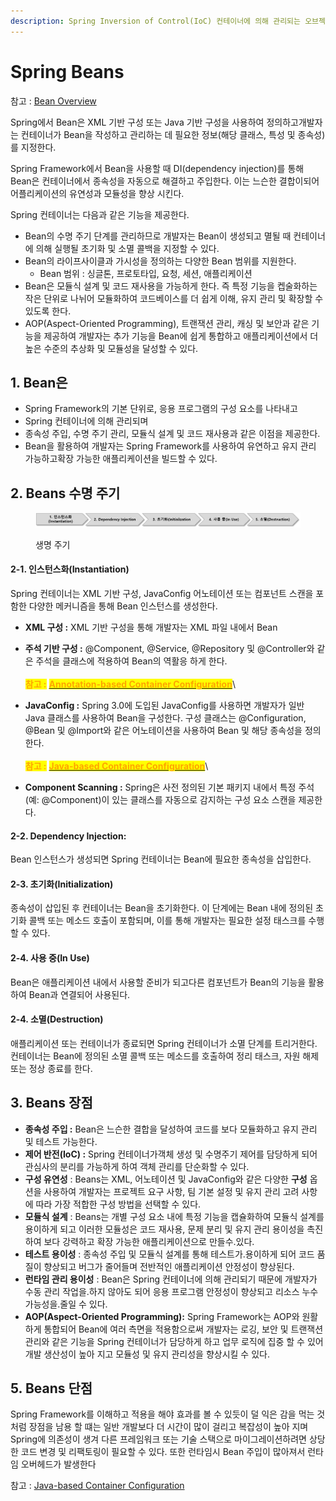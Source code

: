 ```yaml
---
description: Spring Inversion of Control(IoC) 컨테이너에 의해 관리되는 오브젝트
---
```


# Spring Beans

참고 :  [Bean Overview](https://docs.spring.io/spring-framework/reference/core/beans.html)&#x20;

Spring에서 Bean은  XML 기반 구성 또는 Java 기반 구성을 사용하여 정의하고개발자는 컨테이너가 Bean을 작성하고 관리하는 데 필요한 정보(해당 클래스, 특성 및 종속성)를 지정한다.&#x20;

Spring Framework에서 Bean을 사용할 때 DI(dependency injection)를 통해 Bean은 컨테이너에서 종속성을 자동으로 해결하고 주입한다. 이는 느슨한 결합이되어 어플리케이션의 유연성과 모듈성을 향상 시킨다.

Spring 컨테이너는 다음과 같은 기능을 제공한다.

* Bean의 수명 주기 단계를 관리하므로 개발자는 Bean이 생성되고 멸될 때 컨테이너에 의해 실행될 초기화 및 소멸 콜백을 지정할 수 있다.&#x20;
* Bean의 라이프사이클과 가시성을 정의하는 다양한 Bean 범위를 지원한다.&#x20;
  * Bean 범위 :  싱글톤, 프로토타입, 요청, 세션, 애플리케이션
* Bean은 모듈식 설계 및 코드 재사용을 가능하게 한다. 즉 특정 기능을 켑술화하는 작은 단위로 나뉘어 모듈화하여 코드베이스를 더 쉽게 이해, 유지 관리 및 확장할 수 있도록 한다.
* AOP(Aspect-Oriented Programming), 트랜잭션 관리, 캐싱 및 보안과 같은 기능을 제공하여 개발자는 추가 기능을 Bean에 쉽게 통합하고 애플리케이션에서 더 높은 수준의 추상화 및 모듈성을 달성할 수 있다.

## 1.  Bean은&#x20;

* Spring Framework의 기본 단위로, 응용 프로그램의 구성 요소를 나타내고
* Spring 컨테이너에 의해 관리되며&#x20;
* 종속성 주입, 수명 주기 관리, 모듈식 설계 및 코드 재사용과 같은 이점을 제공한다.
* Bean을 활용하여 개발자는 Spring Framework를 사용하여 유연하고 유지 관리 가능하고확장 가능한 애플리케이션을 빌드할 수 있다.

## 2. **Beans 수명 주기**

<figure><img src="../../.gitbook/assets/image (162).png" alt=""><figcaption><p>생명 주기</p></figcaption></figure>

#### 2-1. **인스턴스화(Instantiation)**&#x20;

Spring 컨테이너는 XML 기반 구성, JavaConfig 어노테이션 또는 컴포넌트 스캔을 포함한 다양한 메커니즘을 통해   Bean 인스턴스를 생성한다.&#x20;

* **XML 구성 :** XML 기반 구성을 통해 개발자는 XML 파일 내에서 Bean
* **주석 기반 구성 :** @Component, @Service, @Repository 및 @Controller와 같은 주석을 클래스에 적용하여 Bean의 역활응 하게 한다.\
  \
  <mark style="color:orange;">**참고 :**</mark> [<mark style="color:orange;">**Annotation-based Container Configuration**</mark>](https://docs.spring.io/spring-framework/reference/core/beans/annotation-config.html)\

* **JavaConfig :** Spring 3.0에 도입된 JavaConfig를 사용하면 개발자가 일반 Java 클래스를 사용하여 Bean을 구성한다.  구성 클래스는 @Configuration, @Bean 및 @Import와 같은 어노테이션을 사용하여 Bean 및 해당 종속성을 정의한다.\
  \
  <mark style="color:orange;">**참고 :**</mark> [<mark style="color:orange;">**Java-based Container Configuration**</mark>](https://docs.spring.io/spring-framework/reference/core/beans/java.html)\

* **Component Scanning :** Spring은 사전 정의된 기본 패키지 내에서 특정 주석(예: @Component)이 있는 클래스를 자동으로 감지하는 구성 요소 스캔을 제공한다.

#### 2-2. **Dependency Injection**:

Bean 인스턴스가 생성되면 Spring 컨테이너는 Bean에 필요한 종속성을 삽입한다.&#x20;

#### 2-3.  **초기화(Initialization)**

&#x20;종속성이 삽입된 후 컨테이너는 Bean을 초기화한다. 이 단계에는 Bean 내에 정의된 초기화 콜백 또는 메소드 호출이 포함되며, 이를 통해 개발자는 필요한 설정 태스크를 수행할 수 있다.

#### 2-4. **사용 중(In Use)**

Bean은 애플리케이션 내에서 사용할 준비가 되고다른 컴포넌트가 Bean의 기능을 활용하여 Bean과 연결되어 사용된다.

#### 2-4. **소멸(Destruction)**

애플리케이션 또는 컨테이너가 종료되면 Spring 컨테이너가 소멸 단계를 트리거한다.  컨테이너는 Bean에 정의된 소멸 콜백 또는 메소드를 호출하여 정리 태스크, 자원 해제 또는 정상 종료를 한다.

## **3. Beans 장점**

* **종속성 주입 :** Bean은 느슨한 결합을 달성하여 코드를 보다 모듈화하고 유지 관리 및 테스트 가능한다.
* **제어 반전(IoC) :**  Spring 컨테이너가객체 생성 및 수명주기 제어를 담당하게 되어  관심사의 분리를 가능하게 하여 객체 관리를 단순화할 수 있다.
* **구성 유연성** : Beans는 XML, 어노테이션 및 JavaConfig와 같은 다양한 **구성** 옵션을 사용하여 개발자는 프로젝트 요구 사항, 팀 기본 설정 및 유지 관리 고려 사항에 따라 가장 적합한 구성 방법을 선택할 수 있다.
* **모듈식 설계** : Beans는 개별 구성 요소 내에 특정 기능을 캡슐화하여 모듈식 설계를 용이하게 되고 이러한 모듈성은 코드 재사용, 문제 분리 및 유지 관리 용이성을 촉진하여 보다 강력하고 확장 가능한 애플리케이션으로 만들수.있다.
* **테스트 용이성** : 종속성 주입 및 모듈식 설계를 통해 테스트가.용이하게 되어 코드 품질이 향상되고 버그가 줄어들며 전반적인 애플리케이션 안정성이 향상된다.
* **런타임 관리 용이성** : Bean은 Spring 컨테이너에 의해 관리되기 때문에 개발자가 수동 관리 작업을.하지 않아도 되어 응용 프로그램 안정성이 향상되고 리소스 누수 가능성을.줄일 수 있다.
* **AOP(Aspect-Oriented Programming):** Spring Framework는 AOP와 원활하게 통합되어 Bean에 여러 측면을 적용함으로써  개발자는 로깅, 보안 및 트랜잭션 관리와 같은 기능을 Spring 컨테이너가 담당하게 하고 업무 로직에 집중 할 수 있어 개발 생산성이 높아 지고 모듈성 및 유지 관리성을 향상시킬 수 있다.

## **5. Beans 단점**

Spring Framework를 이해하고 적용을 해야 효과를 볼 수 있듯이 덜 익은 감을 먹는 것 처럼 장점을 남용 할 떄는 일반 개발보다 더 시간이 많이 걸리고 복잡성이 높아 지며 Spring에 의존성이 생겨 다른 프레임워크 또는 기술 스택으로 마이그레이션하려면 상당한 코드 변경 및 리팩토링이 필요할 수 있다. 또한 런타임시 Bean 주입이 많아져서 런타임 오버헤드가 발생한다

참고 : [Java-based Container Configuration](https://docs.spring.io/spring-framework/reference/core/beans/java.html)
